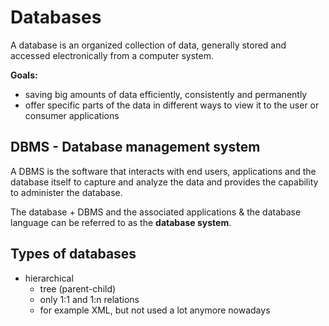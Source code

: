 # Databases

A database is an organized collection of data, generally stored and accessed electronically from a computer system.

**Goals:** 
* saving big amounts of data efficiently, consistently and permanently
* offer specific parts of the data in different ways to view it to the user or consumer applications

## DBMS - Database management system

A DBMS is the software that interacts with end users, applications and the database itself to capture and analyze the data and provides the capability to administer the database.

The database + DBMS and the associated applications & the database language can be referred to as the **database system**.

## Types of databases

* hierarchical
    * tree (parent-child)
    * only 1:1 and 1:n relations
    * for example XML, but not used a lot anymore nowadays